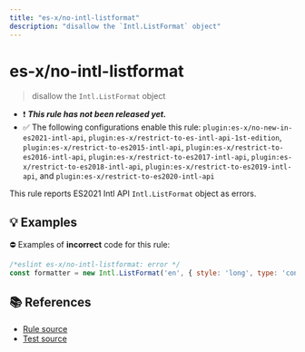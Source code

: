 ```yaml
---
title: "es-x/no-intl-listformat"
description: "disallow the `Intl.ListFormat` object"
---
```


# es-x/no-intl-listformat
> disallow the `Intl.ListFormat` object

- ❗ <badge text="This rule has not been released yet." vertical="middle" type="error"> ***This rule has not been released yet.*** </badge>
- ✅ The following configurations enable this rule: `plugin:es-x/no-new-in-es2021-intl-api`, `plugin:es-x/restrict-to-es-intl-api-1st-edition`, `plugin:es-x/restrict-to-es2015-intl-api`, `plugin:es-x/restrict-to-es2016-intl-api`, `plugin:es-x/restrict-to-es2017-intl-api`, `plugin:es-x/restrict-to-es2018-intl-api`, `plugin:es-x/restrict-to-es2019-intl-api`, and `plugin:es-x/restrict-to-es2020-intl-api`

This rule reports ES2021 Intl API `Intl.ListFormat` object as errors.

## 💡 Examples

⛔ Examples of **incorrect** code for this rule:

<eslint-playground type="bad">

```js
/*eslint es-x/no-intl-listformat: error */
const formatter = new Intl.ListFormat('en', { style: 'long', type: 'conjunction' });
```

</eslint-playground>

## 📚 References

- [Rule source](https://github.com/eslint-community/eslint-plugin-es-x/blob/master/lib/rules/no-intl-listformat.js)
- [Test source](https://github.com/eslint-community/eslint-plugin-es-x/blob/master/tests/lib/rules/no-intl-listformat.js)
